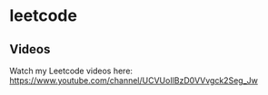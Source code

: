 # leetcode

## Videos

Watch my Leetcode videos here: https://www.youtube.com/channel/UCVUoIlBzD0VVvgck2Seg_Jw
